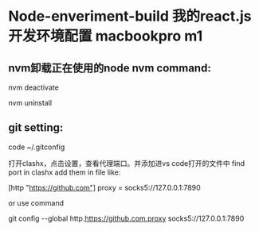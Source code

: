 # Node-enveriment-build 我的react.js开发环境配置 macbookpro m1

## nvm卸载正在使用的node  nvm command:

nvm deactivate

nvm uninstall <version>

## git setting:

code ~/.gitconfig

打开clashx，点击设置，查看代理端口。并添加进vs code打开的文件中  find port in clashx add them in file like:

[http "https://github.com"]
	proxy = socks5://127.0.0.1:7890

or use command

 git config --global http.https://github.com.proxy socks5://127.0.0.1:7890

    
